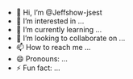 - 👋 Hi, I’m @Jeffshow-jsest
- 👀 I’m interested in ...
- 🌱 I’m currently learning ...
- 💞️ I’m looking to collaborate on ...
- 📫 How to reach me ...
- 😄 Pronouns: ...
- ⚡ Fun fact: ...

<!---
Jeffshow-jsest/Jeffshow-jsest is a ✨ special ✨ repository because its `README.md` (this file) appears on your GitHub profile.
You can click the Preview link to take a look at your changes.
--->

